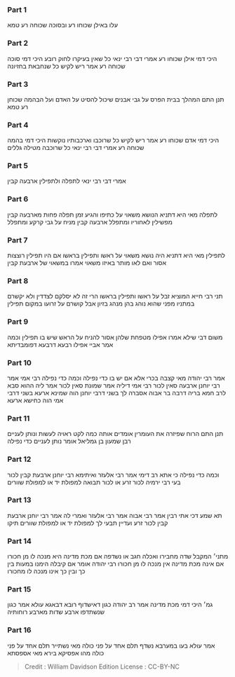 
### Part 1
עלו באילן שכוחו רע ובסוכה שכוחה רע טמא

### Part 2
היכי דמי אילן שכוחו רע אמרי דבי רבי ינאי כל שאין בעיקרו לחוק רובע היכי דמי סוכה שכוחה רע אמר ריש לקיש כל שנחבאת בחזיונה

### Part 3
תנן התם המהלך בבית הפרס על גבי אבנים שיכול להסיט על האדם ועל הבהמה שכוחן רע טמא

### Part 4
היכי דמי אדם שכוחו רע אמר ריש לקיש כל שרוכבו וארכבותיו נוקשות היכי דמי בהמה שכוחה רע אמרי דבי רבי ינאי כל שרוכבה מטילה גללים

### Part 5
אמרי דבי רבי ינאי לתפלה ולתפילין ארבעה קבין

### Part 6
לתפלה מאי היא דתניא הנושא משאוי על כתיפו והגיע זמן תפלה פחות מארבעה קבין מפשילין לאחוריו ומתפלל ארבעה קבין מניח על גבי קרקע ומתפלל

### Part 7
לתפילין מאי היא דתניא היה נושא משאוי על ראשו ותפילין בראשו אם היו תפילין רוצצות אסור ואם לאו מותר באיזו משאוי אמרו במשאוי של ארבעת קבין

### Part 8
תני רבי חייא המוציא זבל על ראשו ותפילין בראשו הרי זה לא יסלקם לצדדין ולא יקשרם במתניו מפני שהוא נוהג בהן מנהג בזיון אבל קושרם על זרועו במקום תפילין

### Part 9
משום דבי שילא אמרו אפילו מטפחת שלהן אסור להניח על הראש שיש בו תפילין וכמה אמר אביי אפילו רבעא דרבעא דפומבדיתא

### Part 10
אמר רבי יהודה מאי קצבה בכרי אלא אם יש בו כדי נפילה וכמה כדי נפילה רבי אמי אמר רבי יוחנן ארבעה סאין לכור רבי אמי דיליה אמר שמונת סאין לכור אמר ליה ההוא סבא לרב חמא בריה דרבה בר אבוה אסברה לך בשני דרבי יוחנן הוה שמינא ארעא בשני דרבי אמי הוה כחישא ארעא

### Part 11
תנן התם הרוח שפיזרה את העומרין אומדים אותה כמה לקט ראויה לעשות ונותן לעניים רבן שמעון בן גמליאל אומר נותן לעניים כדי נפילה

### Part 12
וכמה כדי נפילה כי אתא רב דימי אמר רבי אלעזר ואיתימא רבי יוחנן ארבעת קבין לכור בעי רבי ירמיה לכור זרע או לכור תבואה למפולת יד או למפולת שוורים

### Part 13
תא שמע דכי אתי רבין אמר רבי אבוה אמר רבי אלעזר ואמרי לה אמר רבי יוחנן ארבעת קבין לכור זרע ועדיין תבעי לך למפולת יד או למפולת שוורים תיקו

### Part 14
מתני׳ המקבל שדה מחבירו ואכלה חגב או נשדפה אם מכת מדינה היא מנכה לו מן חכורו אם אינה מכת מדינה אין מנכה לו מן חכורו רבי יהודה אומר אם קיבלה הימנו במעות בין כך ובין כך אינו מנכה לו מחכורו

### Part 15
גמ׳ היכי דמי מכת מדינה אמר רב יהודה כגון דאישדוף רובא דבאגא עולא אמר כגון שנשתדפו ארבע שדות מארבע רוחותיה

### Part 16
אמר עולא בעו במערבא נשדף תלם אחד על פני כולה מאי נשתייר תלם אחד על פני כולה מהו אפסיקא בירא מאי אספסתא

>Credit : William Davidson Edition
>License : CC-BY-NC